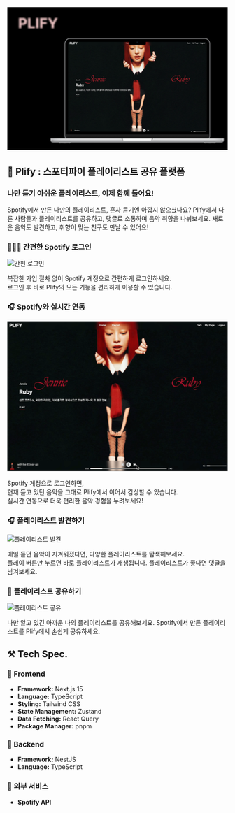 <div align="center">
    <img src='public/plify.png' alt="plify"/><br>

</div>

## 🎵 Plify : 스포티파이 플레이리스트 공유 플랫폼

### 나만 듣기 아쉬운 플레이리스트, 이제 함께 들어요!

Spotify에서 만든 나만의 플레이리스트, 혼자 듣기엔 아깝지 않으셨나요?
Plify에서 다른 사람들과 플레이리스트를 공유하고, 댓글로 소통하며 음악 취향을 나눠보세요.
새로운 음악도 발견하고, 취향이 맞는 친구도 만날 수 있어요!

### 👩🏻‍💻 간편한 Spotify 로그인

![간편 로그인](./public/plifyintroduce.gif)

복잡한 가입 절차 없이 Spotify 계정으로 간편하게 로그인하세요.  
로그인 후 바로 Plify의 모든 기능을 편리하게 이용할 수 있습니다.

### 🎧 Spotify와 실시간 연동

![Spotify 연동](./public/spotifyplayer.gif)

Spotify 계정으로 로그인하면,  
현재 듣고 있던 음악을 그대로 Plify에서 이어서 감상할 수 있습니다.  
실시간 연동으로 더욱 편리한 음악 경험을 누려보세요!

### 🎧 플레이리스트 발견하기

![플레이리스트 발견](./public/playlistplify.gif)

매일 듣던 음악이 지겨워졌다면, 다양한 플레이리스트를 탐색해보세요.  
플레이 버튼만 누르면 바로 플레이리스트가 재생됩니다. 플레이리스트가 좋다면 댓글을 남겨보세요.

### 🚀 플레이리스트 공유하기

![플레이리스트 공유](./public/helloplify.gif)

나만 알고 있긴 아까운 나의 플레이리스트를 공유해보세요. Spotify에서 만든 플레이리스트를 Plify에서 손쉽게 공유하세요.

## ⚒️ Tech Spec.

### 📌 Frontend

- **Framework:** Next.js 15
- **Language:** TypeScript
- **Styling:** Tailwind CSS
- **State Management:** Zustand
- **Data Fetching:** React Query
- **Package Manager:** pnpm

### 📌 Backend

- **Framework:** NestJS
- **Language:** TypeScript

### 📌 외부 서비스

- **Spotify API**
